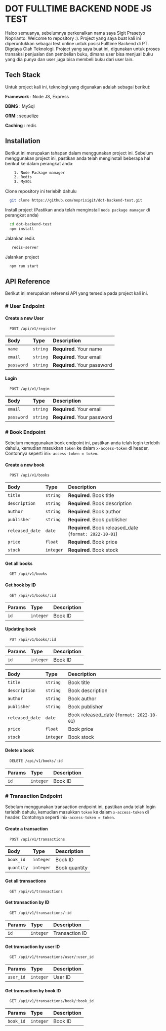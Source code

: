 
# DOT FULLTIME BACKEND NODE JS TEST

Haloo semuanya, sebelumnya perkenalkan nama saya 
Sigit Prasetyo Noprianto. Welcome to repository :). 
Project yang saya buat kali ini diperuntukkan sebagai test online
untuk  posisi Fulltime Backend di PT. Digdaya Olah Teknologi.
Project yang saya buat ini, digunakan untuk proses transaksi
penjualan dan pembelian buku, dimana user bisa menjual buku yang dia punya 
dan user juga bisa membeli buku dari user lain.



## Tech Stack

Untuk project kali ini, teknologi yang digunakan adalah sebagai berikut:

**Framework** : Node JS, Express

**DBMS** : MySql

**ORM** : sequelize

**Caching** : redis


## Installation

Berikut ini merupakan tahapan dalam menggunakan project ini. Sebelum menggunakan project ini,
pastikan anda telah menginstall beberapa hal berikut ke dalam perangkat anda:
```bash
    1. Node Package manager
    2. Redis
    3. MySQL
```

Clone repository ini terlebih dahulu

```bash
  git clone https://github.com/noprisigit/dot-backend-test.git
```

Install project (Pastikan anda telah menginstall `node package manager` di perangkat anda)
```bash
  cd dot-backend-test
  npm install
```

Jalankan redis
```bash
   redis-server
```

Jalankan project
```bash
  npm run start
```
    
## API Reference

Berikut ini merupakan referensi API yang tersedia pada
project kali ini.

### # User Endpoint
#### Create a new User

```http
  POST /api/v1/register
```

| Body       | Type     | Description                 |
| :--------  | :------- | :-------------------------  |
| `name`     | `string` | **Required**. Your name     |
| `email`    | `string` | **Required**. Your email    |
| `password` | `string` | **Required**. Your password |

#### Login

```http
  POST /api/v1/login
```

| Body       | Type     | Description                 |
| :--------  | :------- | :-------------------------  |
| `email`    | `string` | **Required**. Your email    |
| `password` | `string` | **Required**. Your password |

### # Book Endpoint

Sebelum menggunakan book endpoint ini, pastikan anda telah login terlebih dahulu, kemudian masukkan `token` ke dalam `x-access-token` di header.
Contohnya seperti ini`x-access-token = token`.

#### Create a new book
```http
  POST /api/v1/books
```
| Body            | Type      | Description                    |
| :--------       | :-------  | :-------------------------     |
| `title`         | `string`  | **Required**. Book title       |
| `description`   | `string`  | **Required**. Book description |
| `author`        | `string`  | **Required**. Book author      |
| `publisher`     | `string`  | **Required**. Book publisher   |
| `released_date` | `date`    | **Required**. Book released_date (`format: 2022-10-01`) |
| `price`         | `float`   | **Required**. Book price       |
| `stock`         | `integer` | **Required**. Book stock       |

#### Get all books
```http
  GET /api/v1/books
```

#### Get book by ID
```http
  GET /api/v1/books/:id
```
| Params          | Type      | Description      |
| :--------       | :-------  | :--------------- |
| `id`            | `integer` | Book ID       |

#### Updating book
```http
  PUT /api/v1/books/:id
```
| Params          | Type      | Description      |
| :--------       | :-------  | :--------------- |
| `id`            | `integer` | Book ID       |


| Body            | Type      | Description                    |
| :--------       | :-------  | :-------------------------     |
| `title`         | `string`  | Book title       |
| `description`   | `string`  | Book description |
| `author`        | `string`  | Book author      |
| `publisher`     | `string`  | Book publisher   |
| `released_date` | `date`    | Book released_date (`format: 2022-10-01`) |
| `price`         | `float`   | Book price       |
| `stock`         | `integer` | Book stock       |

#### Delete a book
```http
  DELETE /api/v1/books/:id
```
| Params          | Type      | Description      |
| :--------       | :-------  | :--------------- |
| `id`            | `integer` | Book ID       |

### # Transaction Endpoint

Sebelum menggunakan transaction endpoint ini, pastikan anda telah login terlebih dahulu, kemudian masukkan `token` ke dalam `x-access-token` di header.
Contohnya seperti ini`x-access-token = token`.

#### Create a transaction
```http
  POST /api/v1/transactions
```
| Body         | Type      | Description   |
| :--------    | :-------  | :------------ |
| `book_id`    | `integer` | Book ID       |
| `quantity`   | `integer` | Book quantity |

#### Get all transactions
```http
  GET /api/v1/transactions
```
#### Get transaction by ID
```http
  GET /api/v1/transactions/:id
```

| Params          | Type      | Description      |
| :--------       | :-------  | :--------------- |
| `id`            | `integer` | Transaction ID       |

#### Get transaction by user ID
```http
  GET /api/v1/transactions/user/:user_id
```

| Params          | Type      | Description      |
| :--------       | :-------  | :--------------- |
| `user_id`            | `integer` | User ID       |

#### Get transaction by book ID
```http
  GET /api/v1/transactions/book/:book_id
```

| Params          | Type      | Description      |
| :--------       | :-------  | :--------------- |
| `book_id`            | `integer` | Book ID       |

